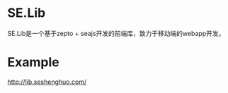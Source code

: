 SE.Lib
======

SE.Lib是一个基于zepto + seajs开发的前端库，致力于移动端的webapp开发。

Example
======
<a href="http://lib.seshenghuo.com/" target="_blank">http://lib.seshenghuo.com/</a>
